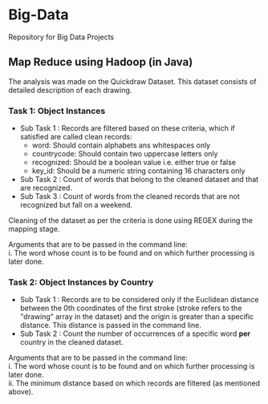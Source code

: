 # Big-Data  
Repository for Big Data Projects

## Map Reduce using Hadoop (in Java)   
The analysis was made on the Quickdraw Dataset. This dataset consists of detailed description of each drawing.

### Task 1:  Object Instances  
* Sub Task 1 :  Records are filtered based on these criteria, which if satisfied are called clean records:
  * word: Should contain alphabets ans whitespaces only
  * countrycode: Should contain two uppercase letters only   
  * recognized: Should be a boolean value i.e. either true or false  
  * key_id: Should be a numeric string containing 16 characters only  
* Sub Task 2 : Count of words that belong to the cleaned dataset and that are recognized.  
* Sub Task 3 : Count of words from the cleaned records that are not recognized but fall on a weekend.  

Cleaning of the dataset as per the criteria is done using REGEX during the mapping stage.  

Arguments that are to be passed in the command line:   
  i. The word whose count is to be found and on which further processing is later done.  



### Task 2:   Object Instances by Country   
* Sub Task 1  : Records are to be considered only if the Euclidean distance between the 0th coordinates of the first stroke (stroke refers to the "drawing" array in the dataset) and the origin is greater than a specific distance. This distance is passed in the command line.   
* Sub Task 2  : Count the number of occurrences of a specific word **per** country in the cleaned dataset.   
  
  
Arguments that are to be passed in the command line:    
  i. The word whose count is to be found and on which further processing is later done.  
  ii. The minimum distance based on which records are filtered (as mentioned above).
